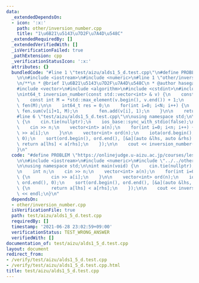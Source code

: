 ```yaml
---
data:
  _extendedDependsOn:
  - icon: ':x:'
    path: other/inversion_number.cpp
    title: "1\u6B21\u5143\u7D2F\u7A4D\u548C"
  _extendedRequiredBy: []
  _extendedVerifiedWith: []
  _isVerificationFailed: true
  _pathExtension: cpp
  _verificationStatusIcon: ':x:'
  attributes: {}
  bundledCode: "#line 1 \"test/aizu/alds1_5_d.test.cpp\"\n#define PROBLEM \"https://onlinejudge.u-aizu.ac.jp/courses/lesson/1/ALDS1/all/ALDS1_5_D\"\
    \n\n#include <iostream>\n#include <numeric>\n#line 1 \"other/inversion_number.cpp\"\
    \n/**\n * @brief 1\u6B21\u5143\u7D2F\u7A4D\u548C\n * @author hasegawa1\n */\n\n\
    #include <vector>\n#include <algorithm>\n#include <cstdint>\n#include <atcoder/fenwicktree>\n\
    \nint64_t inversion_number(const std::vector<int> & v) {\n    const int N = v.size();\n\
    \    const int M = *std::max_element(v.begin(), v.end()) + 1;\n    atcoder::fenwick_tree<int>\
    \ fen(M);\n\n    int64_t res = 0;\n    for(int i=0; i<N; i++) {\n        res +=\
    \ fen.sum(v[i]+1, M);\n        fen.add(v[i], 1);\n    }\n\n    return res;\n}\n\
    #line 6 \"test/aizu/alds1_5_d.test.cpp\"\n\nusing namespace std;\n\nint main(void)\
    \ {\n    cin.tie(nullptr);\n    ios_base::sync_with_stdio(false);\n\n    int n;\n\
    \    cin >> n;\n    vector<int> a(n);\n    for(int i=0; i<n; i++) {\n        cin\
    \ >> a[i];\n    }\n\n    vector<int> ord(n);\n    iota(ord.begin(), ord.end(),\
    \ 0);\n    sort(ord.begin(), ord.end(), [&a](auto &lhs, auto &rhs) {\n       \
    \ return a[lhs] < a[rhs];\n    });\n\n    cout << inversion_number(ord) << endl;\n\
    }\n"
  code: "#define PROBLEM \"https://onlinejudge.u-aizu.ac.jp/courses/lesson/1/ALDS1/all/ALDS1_5_D\"\
    \n\n#include <iostream>\n#include <numeric>\n#include \"../../other/inversion_number.cpp\"\
    \n\nusing namespace std;\n\nint main(void) {\n    cin.tie(nullptr);\n    ios_base::sync_with_stdio(false);\n\
    \n    int n;\n    cin >> n;\n    vector<int> a(n);\n    for(int i=0; i<n; i++)\
    \ {\n        cin >> a[i];\n    }\n\n    vector<int> ord(n);\n    iota(ord.begin(),\
    \ ord.end(), 0);\n    sort(ord.begin(), ord.end(), [&a](auto &lhs, auto &rhs)\
    \ {\n        return a[lhs] < a[rhs];\n    });\n\n    cout << inversion_number(ord)\
    \ << endl;\n}\n"
  dependsOn:
  - other/inversion_number.cpp
  isVerificationFile: true
  path: test/aizu/alds1_5_d.test.cpp
  requiredBy: []
  timestamp: '2021-06-28 23:02:59+09:00'
  verificationStatus: TEST_WRONG_ANSWER
  verifiedWith: []
documentation_of: test/aizu/alds1_5_d.test.cpp
layout: document
redirect_from:
- /verify/test/aizu/alds1_5_d.test.cpp
- /verify/test/aizu/alds1_5_d.test.cpp.html
title: test/aizu/alds1_5_d.test.cpp
---
```

